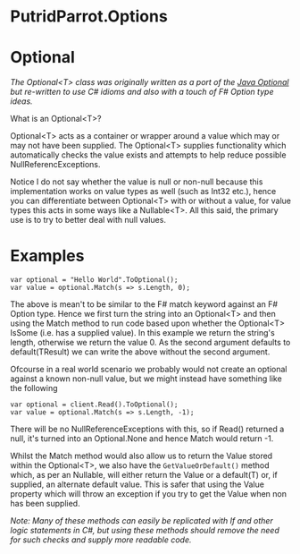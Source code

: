 # PutridParrot.Options

# Optional<T>

_The Optional&lt;T&gt; class was originally written as a port of the [Java Optional](https://docs.oracle.com/javase/8/docs/api/java/util/Optional.html)
but re-written to use C# idioms and also with a touch of F# Option type ideas._

What is an Optional&lt;T&gt;?

Optional&lt;T&gt; acts as a container or wrapper around a value which may or may not have been supplied. The Optional&lt;T&gt;
supplies functionality which automatically checks the value exists and attempts to help reduce possible NullReferencExceptions. 

Notice I do not say whether the value is null or non-null because this implementation works on value types as well (such as Int32 etc.), 
hence you can differentiate between Optional&lt;T&gt; with or without a value, for value types this acts in some ways like a Nullable&lt;T&gt;. 
All this said, the primary use is to try to better deal with null values. 

# Examples

```
var optional = "Hello World".ToOptional();
var value = optional.Match(s => s.Length, 0);
```

The above is mean't to be similar to the F# match keyword against an F# Option type. Hence we first turn the string into an Optional&lt;T&gt;
and then using the Match method to run code based upon whether the Optional&lt;T&gt; IsSome (i.e. has a supplied value). In this example we return 
the string's length, otherwise we return the value 0. As the second argument defaults to default(TResult) we can write the above without 
the second argument.

Ofcourse in a real world scenario we probably would not create an optional against a known non-null value, but we might instead
have something like the following

```
var optional = client.Read().ToOptional();
var value = optional.Match(s => s.Length, -1);
```

There will be no NullReferenceExceptions with this, so if Read() returned a null, it's turned into an Optional<T>.None and hence Match 
would return -1.

Whilst the Match method would also allow us to return the Value stored within the Optional&lt;T&gt;, we also have the ```GetValueOrDefault()```
method which, as per an Nullable<T>, will either return the Value or a default(T) or, if supplied, an alternate default value. This is safer 
that using the Value property which will throw an exception if you try to get the Value when non has been supplied.

_Note: Many of these methods can easily be replicated with If and other logic statements in C#, but using these methods should remove 
the need for such checks and supply more readable code._

